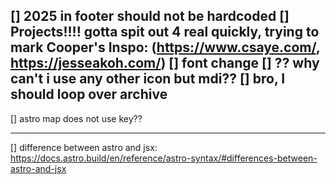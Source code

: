 [] 2025 in footer should not be hardcoded
[] Projects!!!! gotta spit out 4 real quickly, trying to mark Cooper's 
    Inspo: (https://www.csaye.com/, https://jesseakoh.com/)
[] font change
[] ?? why can't i use any other icon but mdi??
[] bro, I should loop over archive
---
[] astro map does not use key??

---

[] difference between astro and jsx: https://docs.astro.build/en/reference/astro-syntax/#differences-between-astro-and-jsx